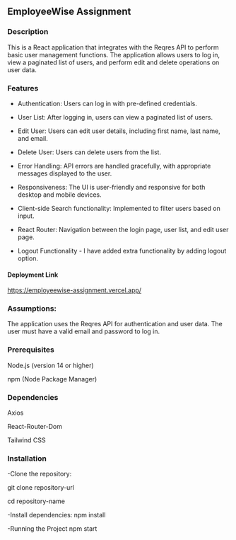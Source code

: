 ## EmployeeWise Assignment

### Description
This is a React application that integrates with the Reqres API to perform basic user management functions. The application allows users to log in, view a paginated list of users, and perform edit and delete operations on user data.

### Features
- Authentication: Users can log in with pre-defined credentials.

- User List: After logging in, users can view a paginated list of users.

- Edit User: Users can edit user details, including first name, last name, and email.
  
- Delete User: Users can delete users from the list.

- Error Handling: API errors are handled gracefully, with appropriate messages displayed to the user.

- Responsiveness: The UI is user-friendly and responsive for both desktop and mobile devices.

- Client-side Search functionality: Implemented to filter users based on input.

- React Router: Navigation between the login page, user list, and edit user page.

- Logout Functionality - I have added extra functionality by adding logout option.

#### Deployment Link

https://employeewise-assignment.vercel.app/

### Assumptions:
The application uses the Reqres API for authentication and user data.
The user must have a valid email and password to log in.

### Prerequisites
Node.js (version 14 or higher)

npm (Node Package Manager)

### Dependencies
Axios

React-Router-Dom

Tailwind CSS

### Installation
-Clone the repository:

git clone repository-url
  
cd repository-name

-Install dependencies:
npm install

-Running the Project
npm start




